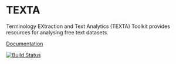 # TEXTA

Terminology EXtraction and Text Analytics (TEXTA) Toolkit provides resources for analysing free text datasets.

[Documentation](https://texta-tk.github.io)

[![Build Status](https://travis-ci.org/texta-tk/texta.svg?branch=master)](https://travis-ci.org/ekt68/texta)
